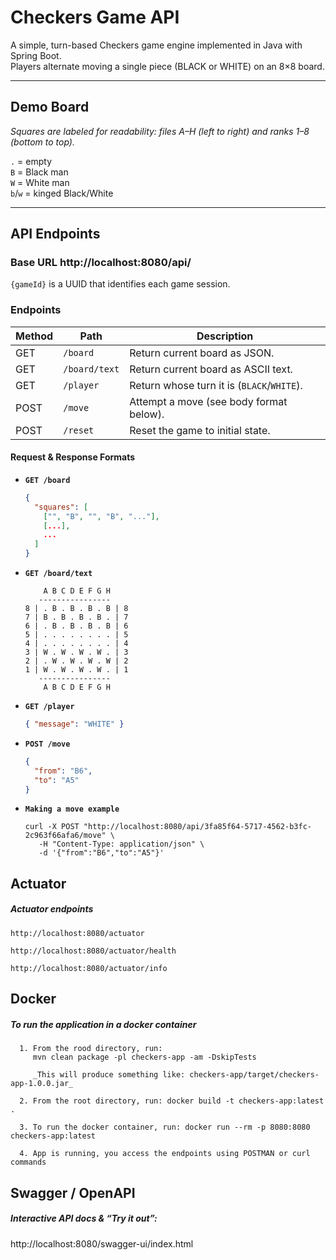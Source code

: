 # Checkers Game API

A simple, turn-based Checkers game engine implemented in Java with Spring Boot.  
Players alternate moving a single piece (BLACK or WHITE) on an 8×8 board.

---

## Demo Board

_Squares are labeled for readability: files A–H (left to right) and ranks 1–8 (bottom to top)._


`.` = empty  
`B` = Black man  
`W` = White man  
`b`/`w` = kinged Black/White

---

## API Endpoints

### Base URL http://localhost:8080/api/


`{gameId}` is a UUID that identifies each game session.

### Endpoints

| Method | Path          | Description                               |
| ------ | ------------- | ----------------------------------------- |
| GET    | `/board`      | Return current board as JSON.             |
| GET    | `/board/text` | Return current board as ASCII text.       |
| GET    | `/player`     | Return whose turn it is (`BLACK`/`WHITE`).|
| POST   | `/move`       | Attempt a move (see body format below).   |
| POST   | `/reset`      | Reset the game to initial state.          |

#### Request & Response Formats

- **`GET /board`**
  ```json
  {
    "squares": [
      ["", "B", "", "B", "..."],
      [...],
      ...
    ]
  }


- **`GET /board/text`**
  ```text
      A B C D E F G H
     ----------------
  8 | . B . B . B . B | 8
  7 | B . B . B . B . | 7
  6 | . B . B . B . B | 6
  5 | . . . . . . . . | 5
  4 | . . . . . . . . | 4
  3 | W . W . W . W . | 3
  2 | . W . W . W . W | 2
  1 | W . W . W . W . | 1
     ----------------
      A B C D E F G H
  
  ```

- **`GET /player`**
  ```json
  { "message": "WHITE" }

- **`POST /move`**
  ```json
  {
    "from": "B6", 
    "to": "A5"
  }

- **`Making a move example`**
  ```text
  curl -X POST "http://localhost:8080/api/3fa85f64-5717-4562-b3fc-2c963f66afa6/move" \
     -H "Content-Type: application/json" \
     -d '{"from":"B6","to":"A5"}'

## Actuator
##### Actuator endpoints
  ```text
  http://localhost:8080/actuator
  
  http://localhost:8080/actuator/health
  
  http://localhost:8080/actuator/info 
  ```

## Docker
##### To run the application in a docker container
```text 
  1. From the rood directory, run: 
     mvn clean package -pl checkers-app -am -DskipTests 
     
     _This will produce something like: checkers-app/target/checkers-app-1.0.0.jar_
     
  2. From the root directory, run: docker build -t checkers-app:latest .
  
  3. To run the docker container, run: docker run --rm -p 8080:8080 checkers-app:latest
  
  4. App is running, you access the endpoints using POSTMAN or curl commands
```

## Swagger / OpenAPI
##### Interactive API docs & “Try it out”:

http://localhost:8080/swagger-ui/index.html